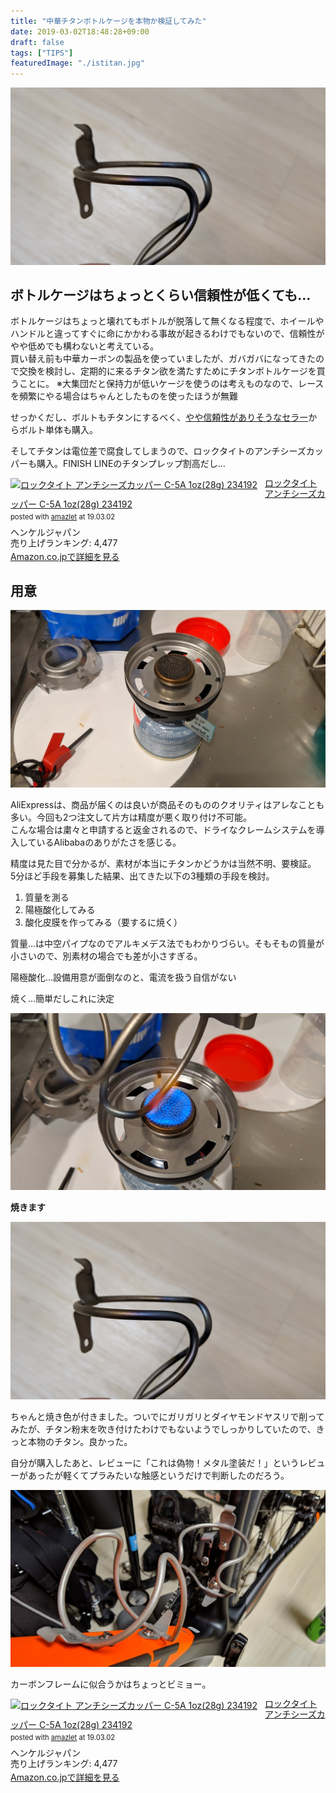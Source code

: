```yaml
---
title: "中華チタンボトルケージを本物か検証してみた"
date: 2019-03-02T18:48:28+09:00
draft: false
tags: ["TIPS"]
featuredImage: "./istitan.jpg"
---
```

![image](./istitan.jpg)
## ボトルケージはちょっとくらい信頼性が低くても…

ボトルケージはちょっと壊れてもボトルが脱落して無くなる程度で、ホイールやハンドルと違ってすぐに命にかかわる事故が起きるわけでもないので、信頼性がやや低めでも構わないと考えている。  
買い替え前も中華カーボンの製品を使っていましたが、ガバガバになってきたので交換を検討し、定期的に来るチタン欲を満たすためにチタンボトルケージを買うことに。
※大集団だと保持力が低いケージを使うのは考えものなので、レースを頻繁にやる場合はちゃんとしたものを使ったほうが無難

せっかくだし、ボルトもチタンにするべく、[やや信頼性がありそうなセラー](http://s.click.aliexpress.com/e/ccF7RFx2)からボルト単体も購入。

そしてチタンは電位差で腐食してしまうので、ロックタイトのアンチシーズカッパーも購入。FINISH LINEのチタンプレップ割高だし…

<div class="amazlet-box" style="margin-bottom:0px;"><div class="amazlet-image" style="float:left;margin:0px 12px 1px 0px;"><a href="http://www.amazon.co.jp/exec/obidos/ASIN/B001HW6QA8/gensobunya-22/ref=nosim/" name="amazletlink" target="_blank"><img src="https://images-fe.ssl-images-amazon.com/images/I/41KD8VqjaKL._SL160_.jpg" alt="ロックタイト アンチシーズカッパー C-5A 1oz(28g) 234192" style="border: none;" /></a></div><div class="amazlet-info" style="line-height:120%; margin-bottom: 10px"><div class="amazlet-name" style="margin-bottom:10px;line-height:120%"><a href="http://www.amazon.co.jp/exec/obidos/ASIN/B001HW6QA8/gensobunya-22/ref=nosim/" name="amazletlink" target="_blank">ロックタイト アンチシーズカッパー C-5A 1oz(28g) 234192</a><div class="amazlet-powered-date" style="font-size:80%;margin-top:5px;line-height:120%">posted with <a href="http://www.amazlet.com/" title="amazlet" target="_blank">amazlet</a> at 19.03.02</div></div><div class="amazlet-detail">ヘンケルジャパン <br />売り上げランキング: 4,477<br /></div><div class="amazlet-sub-info" style="float: left;"><div class="amazlet-link" style="margin-top: 5px"><a href="http://www.amazon.co.jp/exec/obidos/ASIN/B001HW6QA8/gensobunya-22/ref=nosim/" name="amazletlink" target="_blank">Amazon.co.jpで詳細を見る</a></div></div></div><div class="amazlet-footer" style="clear: left"></div></div>


## 用意

![image](./burn.jpg)

AliExpressは、商品が届くのは良いが商品そのもののクオリティはアレなことも多い。今回も2つ注文して片方は精度が悪く取り付け不可能。  
こんな場合は粛々と申請すると返金されるので、ドライなクレームシステムを導入しているAlibabaのありがたさを感じる。

精度は見た目で分かるが、素材が本当にチタンかどうかは当然不明、要検証。  
5分ほど手段を募集した結果、出てきた以下の3種類の手段を検討。

1. 質量を測る
1. 陽極酸化してみる
1. 酸化皮膜を作ってみる（要するに焼く）

質量…は中空パイプなのでアルキメデス法でもわかりづらい。そもそもの質量が小さいので、別素材の場合でも差が小さすぎる。

陽極酸化…設備用意が面倒なのと、電流を扱う自信がない

焼く…簡単だしこれに決定

![image](./burning.jpg)

**焼きます**

![image](./istitan.jpg)

ちゃんと焼き色が付きました。ついでにガリガリとダイヤモンドヤスリで削ってみたが、チタン粉末を吹き付けたわけでもないようでしっかりしていたので、きっと本物のチタン。良かった。

自分が購入したあと、レビューに「これは偽物！メタル塗装だ！」というレビューがあったが軽くてプラみたいな触感というだけで判断したのだろう。

![image](./installed.jpg)

カーボンフレームに似合うかはちょっとビミョー。

<div class="amazlet-box" style="margin-bottom:0px;"><div class="amazlet-image" style="float:left;margin:0px 12px 1px 0px;"><a href="http://www.amazon.co.jp/exec/obidos/ASIN/B001HW6QA8/gensobunya-22/ref=nosim/" name="amazletlink" target="_blank"><img src="https://images-fe.ssl-images-amazon.com/images/I/41KD8VqjaKL._SL160_.jpg" alt="ロックタイト アンチシーズカッパー C-5A 1oz(28g) 234192" style="border: none;" /></a></div><div class="amazlet-info" style="line-height:120%; margin-bottom: 10px"><div class="amazlet-name" style="margin-bottom:10px;line-height:120%"><a href="http://www.amazon.co.jp/exec/obidos/ASIN/B001HW6QA8/gensobunya-22/ref=nosim/" name="amazletlink" target="_blank">ロックタイト アンチシーズカッパー C-5A 1oz(28g) 234192</a><div class="amazlet-powered-date" style="font-size:80%;margin-top:5px;line-height:120%">posted with <a href="http://www.amazlet.com/" title="amazlet" target="_blank">amazlet</a> at 19.03.02</div></div><div class="amazlet-detail">ヘンケルジャパン <br />売り上げランキング: 4,477<br /></div><div class="amazlet-sub-info" style="float: left;"><div class="amazlet-link" style="margin-top: 5px"><a href="http://www.amazon.co.jp/exec/obidos/ASIN/B001HW6QA8/gensobunya-22/ref=nosim/" name="amazletlink" target="_blank">Amazon.co.jpで詳細を見る</a></div></div></div><div class="amazlet-footer" style="clear: left"></div></div>